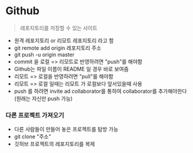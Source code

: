 # Github

> 레포지토리를 저장할 수 있는 사이트

- 원격 레포지토리 or 리모트 레포지토리 라고 함
- git remote add origin 레포지토리 주소
- git push -u origin master
- commit 을 로컬 => 리모트로 반영하려면 "push"를 해야함
- Github는 파일 이름이 README 일 경우 바로 보여줌
- 리모트 => 로컬을 반영하려면 "pull"를 해야함
- 리모트 => 로컬 일때는 리모트 가 로컬보다 앞서있을때 사용
- push 를 하려면 invite ad collaborator를 통하여 collaborator를 추가해야한다 (원래는 자신만 push 가능)



### 다른 프로젝트 가져오기

- 다른 사람들이 만들어 놓은 프로젝트를 탐방 가능
- git clone "주소"
- 깃허브 프로젝트의 레포지토리를 복제
